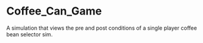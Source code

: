 # Coffee_Can_Game
A simulation that views the pre and post conditions of a single player coffee bean selector sim.
